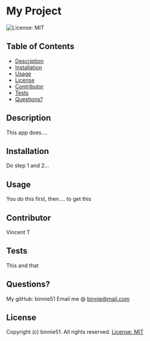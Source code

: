 
  # My Project 
  ![License: MIT](https://img.shields.io/badge/License-MIT-yellow.svg)

  ## Table of Contents
  * [Description](#description)
  * [Installation](#installation)
  * [Usage](#usage)
  * [License](#license)
  * [Contributor](#contributor)
  * [Tests](#test)
  * [Questions?](#questions)

  ## Description
  This app does....

  ## Installation 
  Do step 1 and 2...

  ## Usage
  You do this first, then.... to get this

  ## Contributor
  Vincent T

  ## Tests
  This and that

  ## Questions?
  My gitHub: binnie51 
  Email me @ binnie@mail.com

  ## License
  Copyright (c) binnie51. All rights reserved.
  [License: MIT](https://opensource.org/licenses/MIT)
